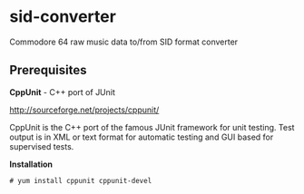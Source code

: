 sid-converter
=============

Commodore 64 raw music data to/from SID format converter

Prerequisites
-------------

**CppUnit** - C++ port of JUnit

http://sourceforge.net/projects/cppunit/

CppUnit is the C++ port of the famous JUnit framework for unit testing. 
Test output is in XML or text format for automatic testing and GUI based for supervised tests.

**Installation**

    # yum install cppunit cppunit-devel

